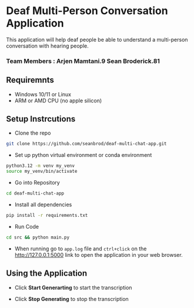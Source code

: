 # Deaf Multi-Person Conversation Application
This application will help deaf people be able to understand a multi-person conversation with hearing people.

### Team Members : Arjen Mamtani.9 Sean Broderick.81

## Requiremnts
- Windows 10/11 or Linux
- ARM or AMD CPU (no apple silicon)


## Setup Instrcutions

- Clone the repo
```bash
git clone https://github.com/seanbrod/deaf-multi-chat-app.git
```
- Set up python virtual environment or conda environment
```bash
python3.12 -m venv my_venv
source my_venv/bin/activate
```
- Go into Repository
```bash
cd deaf-multi-chat-app
```
- Install all dependencies 
```bash
pip install -r requirements.txt
```
- Run Code
```bash
cd src && python main.py
```
- When running go to `app.log` file and `ctrl+click` on the http://127.0.0.1:5000 link to open the application in your web browser.

## Using the Application

- Click **Start Generarting** to start the transcription

- Click **Stop Generating** to stop the transcription